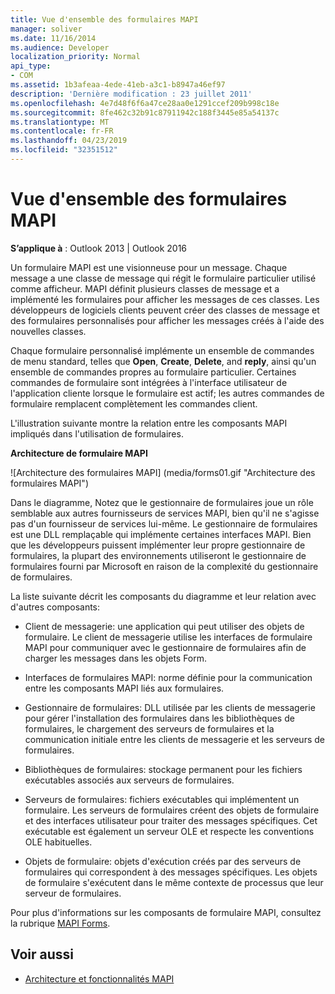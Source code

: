 ```yaml
---
title: Vue d'ensemble des formulaires MAPI
manager: soliver
ms.date: 11/16/2014
ms.audience: Developer
localization_priority: Normal
api_type:
- COM
ms.assetid: 1b3afeaa-4ede-41eb-a3c1-b8947a46ef97
description: 'Dernière modification : 23 juillet 2011'
ms.openlocfilehash: 4e7d48f6f6a47ce28aa0e1291ccef209b998c18e
ms.sourcegitcommit: 8fe462c32b91c87911942c188f3445e85a54137c
ms.translationtype: MT
ms.contentlocale: fr-FR
ms.lasthandoff: 04/23/2019
ms.locfileid: "32351512"
---
```

# <a name="mapi-forms-overview"></a>Vue d'ensemble des formulaires MAPI
  
**S’applique à** : Outlook 2013 | Outlook 2016 
  
Un formulaire MAPI est une visionneuse pour un message. Chaque message a une classe de message qui régit le formulaire particulier utilisé comme afficheur. MAPI définit plusieurs classes de message et a implémenté les formulaires pour afficher les messages de ces classes. Les développeurs de logiciels clients peuvent créer des classes de message et des formulaires personnalisés pour afficher les messages créés à l'aide des nouvelles classes.
  
Chaque formulaire personnalisé implémente un ensemble de commandes de menu standard, telles que **Open**, **Create**, **Delete**, and **reply**, ainsi qu'un ensemble de commandes propres au formulaire particulier. Certaines commandes de formulaire sont intégrées à l'interface utilisateur de l'application cliente lorsque le formulaire est actif; les autres commandes de formulaire remplacent complètement les commandes client. 
  
L'illustration suivante montre la relation entre les composants MAPI impliqués dans l'utilisation de formulaires. 
  
**Architecture de formulaire MAPI**
  
![Architecture des formulaires MAPI] (media/forms01.gif "Architecture des formulaires MAPI")
  
Dans le diagramme, Notez que le gestionnaire de formulaires joue un rôle semblable aux autres fournisseurs de services MAPI, bien qu'il ne s'agisse pas d'un fournisseur de services lui-même. Le gestionnaire de formulaires est une DLL remplaçable qui implémente certaines interfaces MAPI. Bien que les développeurs puissent implémenter leur propre gestionnaire de formulaires, la plupart des environnements utiliseront le gestionnaire de formulaires fourni par Microsoft en raison de la complexité du gestionnaire de formulaires.
  
La liste suivante décrit les composants du diagramme et leur relation avec d'autres composants:
  
- Client de messagerie: une application qui peut utiliser des objets de formulaire. Le client de messagerie utilise les interfaces de formulaire MAPI pour communiquer avec le gestionnaire de formulaires afin de charger les messages dans les objets Form.
    
- Interfaces de formulaires MAPI: norme définie pour la communication entre les composants MAPI liés aux formulaires.
    
- Gestionnaire de formulaires: DLL utilisée par les clients de messagerie pour gérer l'installation des formulaires dans les bibliothèques de formulaires, le chargement des serveurs de formulaires et la communication initiale entre les clients de messagerie et les serveurs de formulaires.
    
- Bibliothèques de formulaires: stockage permanent pour les fichiers exécutables associés aux serveurs de formulaires.
    
- Serveurs de formulaires: fichiers exécutables qui implémentent un formulaire. Les serveurs de formulaires créent des objets de formulaire et des interfaces utilisateur pour traiter des messages spécifiques. Cet exécutable est également un serveur OLE et respecte les conventions OLE habituelles.
    
- Objets de formulaire: objets d'exécution créés par des serveurs de formulaires qui correspondent à des messages spécifiques. Les objets de formulaire s'exécutent dans le même contexte de processus que leur serveur de formulaires.
    
Pour plus d'informations sur les composants de formulaire MAPI, consultez la rubrique [MAPI Forms](mapi-forms.md).
  
## <a name="see-also"></a>Voir aussi

- [Architecture et fonctionnalités MAPI](mapi-features-and-architecture.md)

